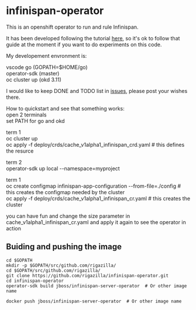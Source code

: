 # infinispan-operator
This is an openshift operator to run and rule Infinispan.

It has been developed following the tutorial [here](https://github.com/operator-framework/operator-sdk/blob/master/doc/user-guide.md), so it's ok to follow that guide at the moment if you want to do experiments  on this code.

My developement envronment is:

vscode
go (GOPATH=$HOME/go)  
operator-sdk (master)  
oc cluster up (okd 3.11)  

I would like to keep DONE and TODO list in [issues](https://github.com/rigazilla/infinispan-operator/issues), please post your wishes there.

How to quickstart and see that something works:  
open 2 terminals  
set PATH for go and okd  

term 1  
oc cluster up  
oc apply -f deploy/crds/cache_v1alpha1_infinispan_crd.yaml # this defines the resurce  

term 2  
operator-sdk up local --namespace=myproject  

term 1  
oc create configmap infinispan-app-configuration --from-file=./config  # this creates the configmap needed by the cluster  
oc apply -f deploy/crds/cache_v1alpha1_infinispan_cr.yaml # this creates the cluster

you can have fun and change the size parameter in cache_v1alpha1_infinispan_cr.yaml and apply it again to see the operator in action  

## Buiding and pushing the image

```
cd $GOPATH  
mkdir -p $GOPATH/src/github.com/rigazilla/  
cd $GOPATH/src/github.com/rigazilla/  
git clone https://github.com/rigazilla/infinispan-operator.git  
cd infinispan-operator  
operator-sdk build jboss/infinispan-server-operator  # Or other image name  

docker push jboss/infinispan-server-operator  # Or other image name  
```

